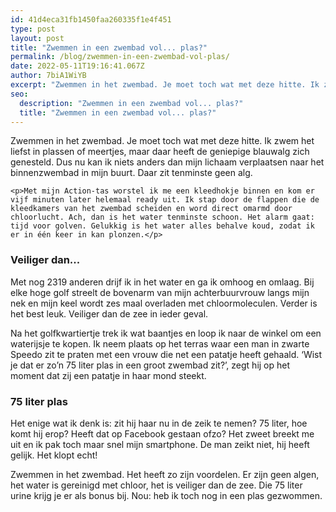 ```yaml
---
id: 41d4eca31fb1450faa260335f1e4f451
type: post
layout: post
title: "Zwemmen in een zwembad vol... plas?"
permalink: /blog/zwemmen-in-een-zwembad-vol-plas/
date: 2022-05-11T19:16:41.067Z
author: 7biA1WiYB
excerpt: "Zwemmen in het zwembad. Je moet toch wat met deze hitte. Ik zwem het liefst in plassen of meertjes, maar daar heeft de geniepige blauwalg zich genesteld. Dus nu kan ik niets anders dan mijn lichaam verplaatsen naar het binnenzwembad in mijn buurt. Daar zit tenminste geen alg.  "
seo:
  description: "Zwemmen in een zwembad vol... plas?"
  title: "Zwemmen in een zwembad vol... plas?"
---
```

Zwemmen in het zwembad. Je moet toch wat met deze hitte. Ik zwem het liefst in plassen of meertjes, maar daar heeft de geniepige blauwalg zich genesteld. Dus nu kan ik niets anders dan mijn lichaam verplaatsen naar het binnenzwembad in mijn buurt. Daar zit tenminste geen alg.  

    <p>Met mijn Action-tas worstel ik me een kleedhokje binnen en kom er vijf minuten later helemaal ready uit. Ik stap door de flappen die de kleedkamers van het zwembad scheiden en word direct omarmd door chloorlucht. Ach, dan is het water tenminste schoon. Het alarm gaat: tijd voor golven. Gelukkig is het water alles behalve koud, zodat ik er in één keer in kan plonzen.</p>
<h3>Veiliger dan...</h3>
<p>Met nog 2319 anderen drijf ik in het water en ga ik omhoog en omlaag. Bij elke hoge golf streelt de bovenarm van mijn achterbuurvrouw langs mijn nek en mijn keel wordt zes maal overladen met chloormoleculen. Verder is het best leuk. Veiliger dan de zee in ieder geval.</p>
<p>Na het golfkwartiertje trek ik wat baantjes en loop ik naar de winkel om een waterijsje te kopen. Ik neem plaats op het terras waar een man in zwarte Speedo zit te praten met een vrouw die net een patatje heeft gehaald. ‘Wist je dat er zo’n 75 liter plas in een groot zwembad zit?’, zegt hij op het moment dat zij een patatje in haar mond steekt.</p>
<h3>75 liter plas</h3>
<p>Het enige wat ik denk is: zit hij haar nu in de zeik te nemen? 75 liter, hoe komt hij erop? Heeft dat op Facebook gestaan ofzo? Het zweet breekt me uit en ik pak toch maar snel mijn smartphone. De man zeikt niet, hij heeft gelijk. Het klopt echt!</p>
<p>Zwemmen in het zwembad. Het heeft zo zijn voordelen. Er zijn geen algen, het water is gereinigd met chloor, het is veiliger dan de zee. Die 75 liter urine krijg je er als bonus bij. Nou: heb ik toch nog in een plas gezwommen.</p>  
